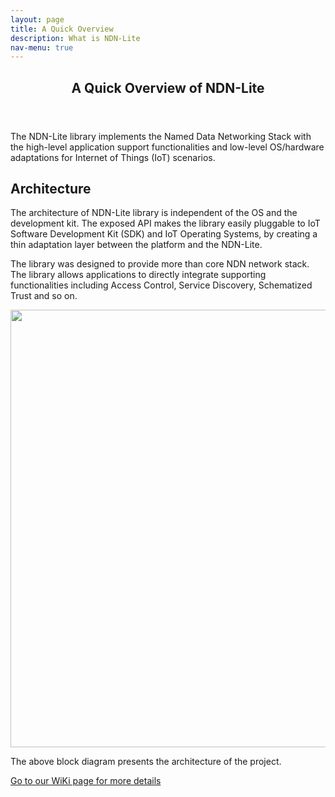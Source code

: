 ```yaml
---
layout: page
title: A Quick Overview
description: What is NDN-Lite
nav-menu: true
---
```


<!-- Main -->
<div id="main" class="alt">

<!-- One -->
<section id="one">
	<div class="inner">
		<header class="major">
			<h1>A Quick Overview of NDN-Lite</h1>
		</header>

<p>The NDN-Lite library implements the Named Data Networking Stack with the high-level application support functionalities and low-level OS/hardware adaptations for Internet of Things (IoT) scenarios.</p>

<h2 id="content">Architecture</h2>
<p>The architecture of NDN-Lite library is independent of the OS and the development kit.
The exposed API makes the library easily pluggable to IoT Software Development Kit (SDK) and IoT Operating Systems, by creating a thin adaptation layer between the platform and the NDN-Lite.

<p>The library was designed to provide more than core NDN network stack.
The library allows applications to directly integrate supporting functionalities including Access Control, Service Discovery, Schematized Trust and so on.</p>

<img src="https://github.com/Zhiyi-Zhang/ndn_standalone/wiki/iot-framework.jpg" alt="" width="700" />

<p>The above block diagram presents the architecture of the project.</p>


<a href="https://github.com/named-data-iot/ndn-lite/wiki" class="button big">Go to our WiKi page for more details</a>